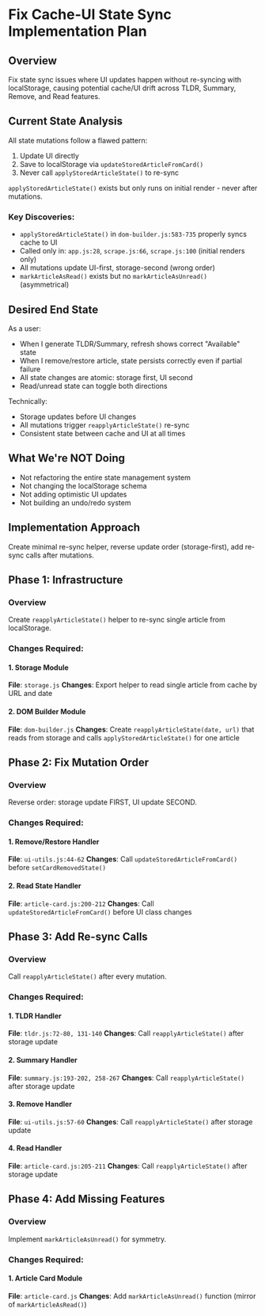 # Fix Cache-UI State Sync Implementation Plan

## Overview

Fix state sync issues where UI updates happen without re-syncing with localStorage, causing potential cache/UI drift across TLDR, Summary, Remove, and Read features.

## Current State Analysis

All state mutations follow a flawed pattern:
1. Update UI directly
2. Save to localStorage via `updateStoredArticleFromCard()`
3. Never call `applyStoredArticleState()` to re-sync

`applyStoredArticleState()` exists but only runs on initial render - never after mutations.

### Key Discoveries:
- `applyStoredArticleState()` in `dom-builder.js:583-735` properly syncs cache to UI
- Called only in: `app.js:28`, `scrape.js:66`, `scrape.js:100` (initial renders only)
- All mutations update UI-first, storage-second (wrong order)
- `markArticleAsRead()` exists but no `markArticleAsUnread()` (asymmetrical)

## Desired End State

As a user:
- When I generate TLDR/Summary, refresh shows correct "Available" state
- When I remove/restore article, state persists correctly even if partial failure
- All state changes are atomic: storage first, UI second
- Read/unread state can toggle both directions

Technically:
- Storage updates before UI changes
- All mutations trigger `reapplyArticleState()` re-sync
- Consistent state between cache and UI at all times

## What We're NOT Doing

- Not refactoring the entire state management system
- Not changing the localStorage schema
- Not adding optimistic UI updates
- Not building an undo/redo system

## Implementation Approach

Create minimal re-sync helper, reverse update order (storage-first), add re-sync calls after mutations.

## Phase 1: Infrastructure

### Overview
Create `reapplyArticleState()` helper to re-sync single article from localStorage.

### Changes Required:

#### 1. Storage Module
**File**: `storage.js`
**Changes**: Export helper to read single article from cache by URL and date

#### 2. DOM Builder Module
**File**: `dom-builder.js`
**Changes**: Create `reapplyArticleState(date, url)` that reads from storage and calls `applyStoredArticleState()` for one article

## Phase 2: Fix Mutation Order

### Overview
Reverse order: storage update FIRST, UI update SECOND.

### Changes Required:

#### 1. Remove/Restore Handler
**File**: `ui-utils.js:44-62`
**Changes**: Call `updateStoredArticleFromCard()` before `setCardRemovedState()`

#### 2. Read State Handler
**File**: `article-card.js:200-212`
**Changes**: Call `updateStoredArticleFromCard()` before UI class changes

## Phase 3: Add Re-sync Calls

### Overview
Call `reapplyArticleState()` after every mutation.

### Changes Required:

#### 1. TLDR Handler
**File**: `tldr.js:72-80, 131-140`
**Changes**: Call `reapplyArticleState()` after storage update

#### 2. Summary Handler
**File**: `summary.js:193-202, 258-267`
**Changes**: Call `reapplyArticleState()` after storage update

#### 3. Remove Handler
**File**: `ui-utils.js:57-60`
**Changes**: Call `reapplyArticleState()` after storage update

#### 4. Read Handler
**File**: `article-card.js:205-211`
**Changes**: Call `reapplyArticleState()` after storage update

## Phase 4: Add Missing Features

### Overview
Implement `markArticleAsUnread()` for symmetry.

### Changes Required:

#### 1. Article Card Module
**File**: `article-card.js`
**Changes**: Add `markArticleAsUnread()` function (mirror of `markArticleAsRead()`)
